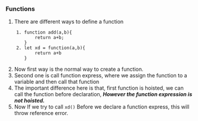 ### Functions

1. There are different ways to define a function

```
	1. function add(a,b){
		   return a+b;
	   }
	2. let xd = function(a,b){
		   return a+b
	   }
```

2. Now first way is the normal way to create a function.
3. Second one is call function express, where we assign the function to a variable and then call that function
4. The important difference here is that, first function is hoisted, we can call the function before declaration, **_However the function expression is not hoisted._**
5. Now If we try to call `xd()` Before we declare a function express, this will throw reference error.